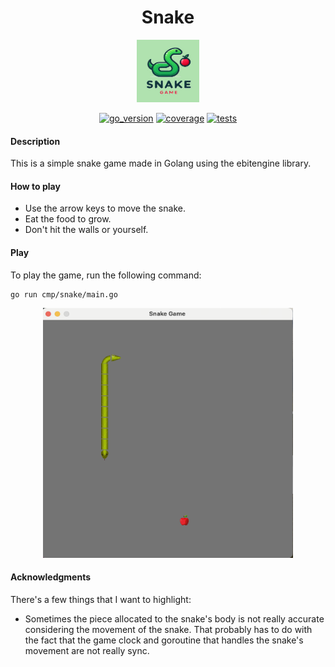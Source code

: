
<h1 align="center"> 
  <strong>Snake</strong>
</h1>

<p align="center">
    <img src="./.docs/game_logo.jpeg" width="100" height="100">
</p>

<div align="center">

  <a href="go version">![go_version](https://img.shields.io/badge/go-1.22.5-blue)</a>
  <a href="code coverage">![coverage](https://img.shields.io/badge/coverage-95.77%25-green)</a>
  <a href="tests">![tests](https://img.shields.io/badge/tests-26%20passed%2C%200%20failed-brightgreen)</a>

</div>

#### **Description**

This is a simple snake game made in Golang using the ebitengine library.

#### **How to play**

- Use the arrow keys to move the snake.
- Eat the food to grow.
- Don't hit the walls or yourself.

#### **Play**

To play the game, run the following command:

```
go run cmp/snake/main.go
```

<p align="center">
    <img src="./.docs/gameplay.png" width="400" height="400">
</p>

#### **Acknowledgments**

There's a few things that I want to highlight:
- Sometimes the piece allocated to the snake's body is not really accurate considering the movement of the snake.
That probably has to do with the fact that the game clock and goroutine that handles the snake's movement are not really sync.
